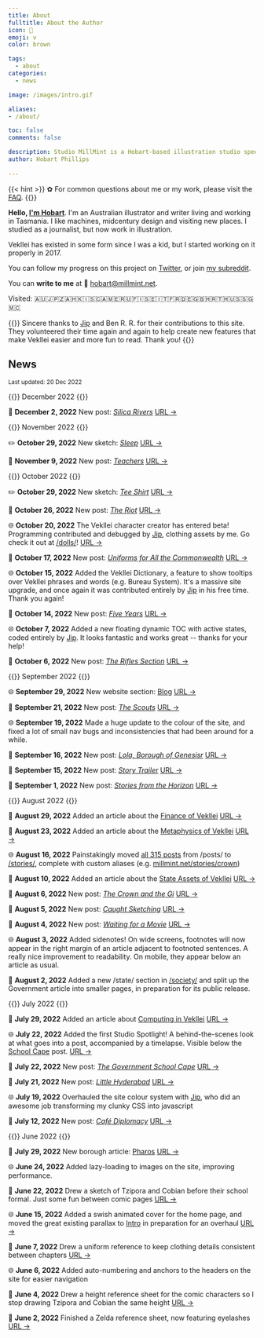 ```yaml
---
title: About
fulltitle: About the Author
icon: 🪺
emoji: v
color: brown

tags: 
  - about
categories:
  - news

image: /images/intro.gif

aliases:
- /about/

toc: false
comments: false

description: Studio MillMint is a Hobart-based illustration studio specialising in utopian fiction.
author: Hobart Phillips
 
---
```

<!--{{<section>}}
![smallimg](https://images.millmint.net/images/mastheads/author.png)
{{</section>}}-->

{{< hint >}}
✿ For common questions about me or my work, please visit the [FAQ](/intro/faq/).
{{</hint>}}

**Hello, [I'm Hobart](https://images.millmint.net/images/mastheads/author.png)**. I'm an Australian illustrator and writer living and working in Tasmania. I like machines, midcentury design and visiting new places. I studied as a journalist, but now work in illustration.

Vekllei has existed in some form since I was a kid, but I started working on it properly in 2017.

You can follow my progress on this project on [Twitter](https://twitter.com/MelonKony), or join [my subreddit](https://www.reddit.com/r/vekllei). 

You can **write to me** at <span class="smallicon">📧</span> hobart@millmint.net.

Visited: 🇦🇺🇯🇵🇿🇦🇭🇰🇮🇸🇨🇦🇲🇪🇷🇺🇫🇮🇸🇪🇮🇹🇫🇷🇩🇪🇬🇧🇭🇷🇹🇭🇺🇸🇸🇬🇲🇨

{{<hint>}}
Sincere thanks to [Jip](https://jipfr.nl) and Ben R. R. for their contributions to this site. They volunteered their time again and again to help create new features that make Vekllei easier and more fun to read. Thank you!
{{</hint>}}

## News

<small>Last updated: 20 Dec 2022</small>

{{<hint header>}}
December 2022
{{</hint>}}

<span class="bulleticon">📗</span> **December 2, 2022** New post: [*Silica Rivers*](/stories/silica/) <span class="spanlink"><a href="/stories/silica/">URL →</a></span>

{{<hint header>}}
November 2022
{{</hint>}}

<span class="bulleticon">✏️</span> **October 29, 2022** New sketch: [*Sleep*](/stories/sleep/) <span class="spanlink"><a href="/stories/sleep/">URL →</a></span>

<span class="bulleticon">📗</span> **November 9, 2022** New post: [*Teachers*](/stories/teachers/) <span class="spanlink"><a href="/stories/teachers/">URL →</a></span>

{{<hint header>}}
October 2022
{{</hint>}}

<span class="bulleticon">✏️</span> **October 29, 2022** New sketch: [*Tee Shirt*](/stories/teeshirt/) <span class="spanlink"><a href="/stories/teeshirt/">URL →</a></span>

<span class="bulleticon">📗</span> **October 26, 2022** New post: [*The Riot*](/stories/watch/) <span class="spanlink"><a href="/stories/watch/">URL →</a></span>

<span class="bulleticon">🌐</span> **October 20, 2022** The Vekllei character creator has entered beta! Programming contributed and debugged by [Jip](https://jipfr.nl), clothing assets by me. Go check it out at [/dolls/](/dolls/)! <span class="spanlink"><a href="/dolls/">URL →</a></span>

<span class="bulleticon">📗</span> **October 17, 2022** New post: [*Uniforms for All the Commonwealth*](/stories/caribbean-uniform/) <span class="spanlink"><a href="/stories/caribbean-uniform/">URL →</a></span>

<span class="bulleticon">🌐</span> **October 15, 2022** Added the Vekllei Dictionary, a feature to show tooltips over Vekllei phrases and words (e.g. Bureau System). It's a massive site upgrade, and once again it was contributed entirely by [Jip](https://jipfr.nl) in his free time. Thank you again!

<span class="bulleticon">📗</span> **October 14, 2022** New post: [*Five Years*](/stories/five-years/) <span class="spanlink"><a href="/stories/five-years/">URL →</a></span>

<span class="bulleticon">🌐</span> **October 7, 2022** Added a new floating dynamic TOC with active states, coded entirely by [Jip](https://jipfr.nl). It looks fantastic and works great -- thanks for your help!

<span class="bulleticon">📗</span> **October 6, 2022** New post: [*The Rifles Section*](/stories/rifles/) <span class="spanlink"><a href="/stories/rifles/">URL →</a></span>

{{<hint header>}}
September 2022
{{</hint>}}

<span class="bulleticon">🌐</span> **September 29, 2022** New website section: [Blog](/blog/) <span class="spanlink"><a href="/blog/">URL →</a></span>

<span class="bulleticon">📗</span> **September 21, 2022** New post: [*The Scouts*](/stories/puffin/) <span class="spanlink"><a href="/stories/puffin/">URL →</a></span>

<span class="bulleticon">🌐</span> **September 19, 2022** Made a huge update to the colour of the site, and fixed a lot of small nav bugs and inconsistencies that had been around for a while.

<span class="bulleticon">📗</span> **September 16, 2022** New post: [*Lola, Borough of Genesisr*](/stories/lola/) <span class="spanlink"><a href="/stories/lola/">URL →</a></span>

<span class="bulleticon">📗</span> **September 15, 2022** New post: [*Story Trailer*](/stories/trailer/) <span class="spanlink"><a href="/stories/trailer/">URL →</a></span>

<span class="bulleticon">📗</span> **September 1, 2022** New post: [*Stories from the Horizon*](/stories/horizon/) <span class="spanlink"><a href="/stories/horizon/">URL →</a></span>

{{<hint header>}}
August 2022
{{</hint>}}

<span class="bulleticon">📄</span> **August 29, 2022** Added an article about the [Finance of Vekllei](/finance/) <span class="spanlink"><a href="/finance/">URL →</a></span>

<span class="bulleticon">📄</span> **August 23, 2022** Added an article about the [Metaphysics of Vekllei](/metaphysics/) <span class="spanlink"><a href="/metaphysics/">URL →</a></span>

<span class="bulleticon">🌐</span> **August 16, 2022** Painstakingly moved [all 315 posts](/stories/) from /posts/ to [/stories/](/stories/), complete with custom aliases (e.g. [millmint.net/stories/crown](/stories/crown))

<span class="bulleticon">📄</span> **August 10, 2022** Added an article about the [State Assets of Vekllei](/utopia/society/state/assets/) <span class="spanlink"><a href="/utopia/society/state/assets/">URL →</a></span>

<span class="bulleticon">📗</span> **August 6, 2022** New post: [*The Crown and the Gi*](/posts/2022-08-06-crown/) <span class="spanlink"><a href="/posts/2022-08-06-crown/">URL →</a></span>

<span class="bulleticon">📗</span> **August 5, 2022** New post: [*Caught Sketching*](/posts/2022-08-05-sketching/) <span class="spanlink"><a href="/posts/2022-08-05-sketching/">URL →</a></span>

<span class="bulleticon">📗</span> **August 4, 2022** New post: [*Waiting for a Movie*](/posts/2022-08-04-movie/) <span class="spanlink"><a href="/posts/2022-08-04-movie/">URL →</a></span>

<span class="bulleticon">🌐</span> **August 3, 2022** Added sidenotes! On wide screens, footnotes will now appear in the right margin of an article adjacent to footnoted sentences. A really nice improvement to readability. On mobile, they appear below an article as usual.

<span class="bulleticon">📓</span> **August 2, 2022** Added a new /state/ section in [/society/](/utopia/society) and split up the Government article into smaller pages, in preparation for its public release.

{{<hint header>}}
July 2022
{{</hint>}}

<span class="bulleticon">📄</span> **July 29, 2022** Added an article about [Computing in Vekllei](/utopia/society/technology/computers/) <span class="spanlink"><a href="/utopia/society/technology/computers/">URL →</a></span>

<span class="bulleticon">🌐</span> **July 22, 2022** Added the first Studio Spotlight! A behind-the-scenes look at what goes into a post, accompanied by a timelapse. Visible below the [School Cape](/posts/2022-07-22-cape/) post. <span class="spanlink"><a href="/posts/2022-07-22-cape/">URL →</a></span>

<span class="bulleticon">📗</span> **July 22, 2022** New post: [*The Government School Cape*](/posts/2022-07-22-cape/) <span class="spanlink"><a href="/posts/2022-07-22-cape/">URL →</a></span>

<span class="bulleticon">📗</span> **July 21, 2022** New post: [*Little Hyderabad*](/posts/2022-07-21-hyderabad/) <span class="spanlink"><a href="/posts/2022-07-21-hyderabad/">URL →</a></span>

<span class="bulleticon">🌐</span> **July 19, 2022** Overhauled the site colour system with [Jip](https://jipfr.nl), who did an awesome job transforming my clunky CSS into javascript

<span class="bulleticon">📗</span> **July 12, 2022** New post: [*Café Diplomacy*](/posts/2022-07-12-vista/) <span class="spanlink"><a href="/posts/2022-07-12-vista/">URL →</a></span>

{{<hint header>}}
June 2022 
{{</hint>}}

<span class="bulleticon">📄</span> **July 29, 2022** New borough article: [Pharos](/utopia/landscape/boroughs/pharos/) <span class="spanlink"><a href="/utopia/landscape/boroughs/pharos/">URL →</a></span>

<span class="bulleticon">🌐</span> **June 24, 2022** Added lazy-loading to images on the site, improving performance.

<span class="bulleticon">📒</span> **June 22, 2022** Drew a sketch of Tzipora and Cobian before their school formal. Just some fun between comic pages <span class="spanlink"><a href="/images/sketches/formal.png">URL →</a></span>

<span class="bulleticon">🌐</span> **June 15, 2022** Added a swish animated cover for the home page, and moved the great existing parallax to [Intro](/intro) in preparation for an overhaul <span class="spanlink"><a href="https://millmint.net/images/mastheads/millmint.png">URL →</a></span>

<span class="bulleticon">📒</span> **June 7, 2022** Drew a uniform reference to keep clothing details consistent between chapters <span class="spanlink"><a href="https://millmint.net/images/sketches/comic/uniformref.jpg">URL →</a></span>

<span class="bulleticon">🌐</span> **June 6, 2022** Added auto-numbering and anchors to the headers on the site for easier navigation

<span class="bulleticon">📒</span> **June 4, 2022** Drew a height reference sheet for the comic characters so I stop drawing Tzipora and Cobian the same height <span class="spanlink"><a href="https://millmint.net/images/sketches/comic/heightref.jpg">URL →</a></span>

<span class="bulleticon">📒</span> **June 2, 2022** Finished a Zelda reference sheet, now featuring eyelashes <span class="spanlink"><a href="https://millmint.net/images/sketches/comic/zeldaref.jpg">URL →</a></span>


<!--
### Things I Like

* _Thunderbirds_ (1965 series)
* Studio Ghibli ([obviously](/news/essays/ghibli))
* [Jam Sandwich police livery](https://en.wikipedia.org/wiki/Jam_sandwich_(police_car))
* Shōwa period styles
* Italian cars
* [The Series-0 Shinkansen 🚅](https://en.wikipedia.org/wiki/0_Series_Shinkansen)
* [Snags](https://www.woolworths.com.au/shop/productdetails/820196/woolworths-beef-sausage)
* [Mtirado's wonderful work](https://www.musicauniversalis.space)

### Things I Don't Like
* Parsley
* The C.I.A.
* Bohos and beatniks
* Fellas who are "into history"
* Cutesy talk
* Risotto (sorry)
* Emirates (the airline)
-->
